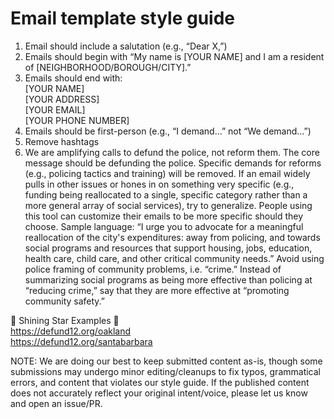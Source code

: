 # Email template style guide

1. Email should include a salutation (e.g., “Dear X,”)
2. Emails should begin with “My name is [YOUR NAME] and I am a resident of [NEIGHBORHOOD/BOROUGH/CITY].”
3. Emails should end with:\
[YOUR NAME]\
[YOUR ADDRESS]\
[YOUR EMAIL]\
[YOUR PHONE NUMBER]
4. Emails should be first-person (e.g., “I demand…” not “We demand…”)
5. Remove hashtags
6. We are amplifying calls to defund the police, not reform them. The core message should be defunding the police. Specific demands for reforms (e.g., policing tactics and training) will be removed. If an email widely pulls in other issues or hones in on something very specific (e.g., funding being reallocated to a single, specific category rather than a more general array of social services), try to generalize. People using this tool can customize their emails to be more specific should they choose.
Sample language: “I urge you to advocate for a meaningful reallocation of the city's expenditures: away from policing, and towards social programs and resources that support housing, jobs, education, health care, child care, and other critical community needs.”
Avoid using police framing of community problems, i.e. “crime.” Instead of summarizing social programs as being more effective than policing at “reducing crime,” say that they are more effective at “promoting community safety.”

🌟 Shining Star Examples 🌟\
https://defund12.org/oakland \
https://defund12.org/santabarbara

NOTE: We are doing our best to keep submitted content as-is, though some submissions may undergo minor editing/cleanups to fix typos, grammatical errors, and content that violates our style guide. If the published content does not accurately reflect your original intent/voice, please let us know and open an issue/PR.
